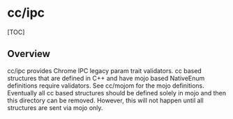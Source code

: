 # cc/ipc

[TOC]

## Overview

cc/ipc provides Chrome IPC legacy param trait validators. cc based
structures that are defined in C++ and have mojo based NativeEnum
definitions require validators. See cc/mojom for the mojo definitions.
Eventually all cc based structures should be defined solely in
mojo and then this directory can be removed. However, this will
not happen until all structures are sent via mojo only.

